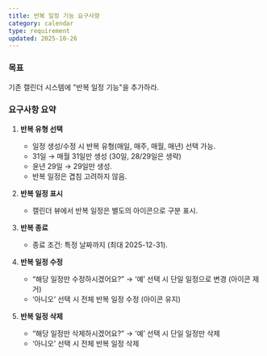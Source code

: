 ```yaml
---
title: 반복 일정 기능 요구사항
category: calendar
type: requirement
updated: 2025-10-26
---
```


### 목표
기존 캘린더 시스템에 "반복 일정 기능"을 추가하라.

### 요구사항 요약
1. **반복 유형 선택**
   - 일정 생성/수정 시 반복 유형(매일, 매주, 매월, 매년) 선택 가능.
   - 31일 → 매월 31일만 생성 (30일, 28/29일은 생략)
   - 윤년 29일 → 29일만 생성.
   - 반복 일정은 겹침 고려하지 않음.

2. **반복 일정 표시**
   - 캘린더 뷰에서 반복 일정은 별도의 아이콘으로 구분 표시.

3. **반복 종료**
   - 종료 조건: 특정 날짜까지 (최대 2025-12-31).

4. **반복 일정 수정**
   - “해당 일정만 수정하시겠어요?” → ‘예’ 선택 시 단일 일정으로 변경 (아이콘 제거)
   - ‘아니오’ 선택 시 전체 반복 일정 수정 (아이콘 유지)

5. **반복 일정 삭제**
   - “해당 일정만 삭제하시겠어요?” → ‘예’ 선택 시 단일 일정만 삭제
   - ‘아니오’ 선택 시 전체 반복 일정 삭제
